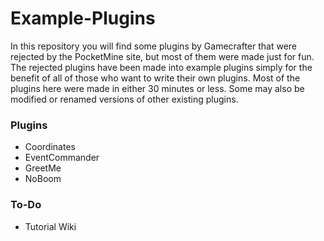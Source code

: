 # Example-Plugins
In this repository you will find some plugins by Gamecrafter that were rejected by the PocketMine site, but most of them were
made just for fun. The rejected plugins have been made into example plugins simply for the benefit of all of those who want to
write their own plugins. Most of the plugins here were made in either 30 minutes or less. Some may also be modified or renamed
versions of other existing plugins.

### Plugins
* Coordinates
* EventCommander
* GreetMe
* NoBoom

### To-Do
* Tutorial Wiki
